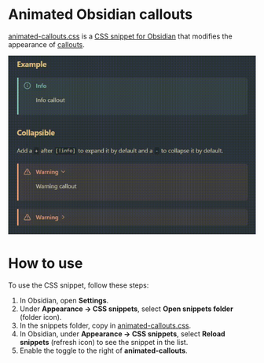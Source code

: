 # Animated Obsidian callouts

[animated-callouts.css](animated-callouts.css) is a [CSS snippet for Obsidian](https://help.obsidian.md/Extending+Obsidian/CSS+snippets) that modifies the appearance of [callouts](https://help.obsidian.md/Editing+and+formatting/Callouts).

![Animated Obsidian callouts example .gif](animated-obsidian-callouts-example.gif)

# How to use

To use the CSS snippet, follow these steps:

1. In Obsidian, open **Settings**.
2. Under **Appearance → CSS snippets**, select **Open snippets folder** (folder icon).
3. In the snippets folder, copy in [animated-callouts.css](animated-callouts.css).
4. In Obsidian, under **Appearance → CSS snippets**, select **Reload snippets** (refresh icon) to see the snippet in the list.
5. Enable the toggle to the right of **animated-callouts**.